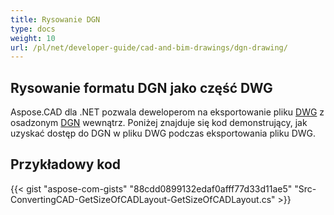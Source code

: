 ```yaml
---
title: Rysowanie DGN
type: docs
weight: 10
url: /pl/net/developer-guide/cad-and-bim-drawings/dgn-drawing/
---
```


## **Rysowanie formatu DGN jako część DWG**

Aspose.CAD dla .NET pozwala deweloperom na eksportowanie pliku [DWG](https://docs.fileformat.com/cad/dwg/) z osadzonym [DGN](https://docs.fileformat.com/cad/dgn/) wewnątrz. Poniżej znajduje się kod demonstrujący, jak uzyskać dostęp do DGN w pliku DWG podczas eksportowania pliku DWG.

## Przykładowy kod

{{< gist "aspose-com-gists" "88cdd0899132edaf0afff77d33d11ae5" "Src-ConvertingCAD-GetSizeOfCADLayout-GetSizeOfCADLayout.cs" >}}
